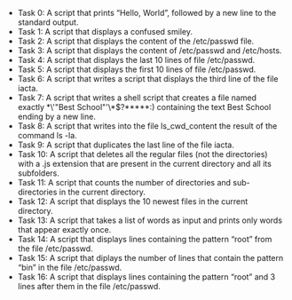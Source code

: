 * Task 0: A script that prints “Hello, World”, followed by a new line to the standard output.
* Task 1: A script that displays a confused smiley.
* Task 2: A script that displays the content of the /etc/passwd file.
* Task 3: A script that displays the content of /etc/passwd and /etc/hosts.
* Task 4: A script that displays the last 10 lines of file /etc/passwd.
* Task 5: A script that displays the first 10 lines of file  /etc/passwd.
* Task 6: A script that writes a script that displays the third line of the file iacta.
* Task 7: A script that writes a shell script that creates a file named exactly \*\\'"Best School"\'\\*$\?\*\*\*\*\*:) containing           the text Best School ending by a new line.
* Task 8: A script that writes into the file ls_cwd_content the result of the command ls -la.
* Task 9: A script that duplicates the last line of the file iacta.
* Task 10: A script that deletes all the regular files (not the directories) with a .js extension that are present in the current            directory and all its subfolders.
* Task 11: A script that counts the number of directories and sub-directories in the current directory.
* Task 12: A script that displays the 10 newest files in the current directory.
* Task 13: A script that takes a list of words as input and prints only words that appear exactly once.
* Task 14: A script that displays lines containing the pattern “root” from the file /etc/passwd.
* Task 15: A script that diplays the number of lines that contain the pattern “bin” in the file /etc/passwd.
* Task 16: A script that displays lines containing the pattern “root” and 3 lines after them in the file /etc/passwd.
